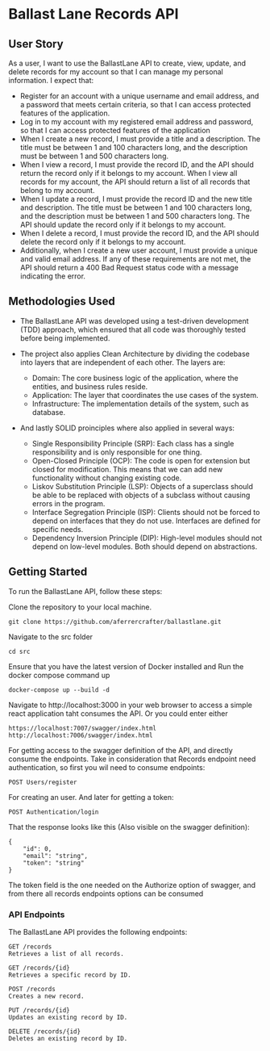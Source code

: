 # Ballast Lane Records API

## User Story
As a user, I want to use the BallastLane API to create, view, update, and delete records for my account so that I can manage my personal information. I expect that:

* Register for an account with a unique username and email address, and a password that meets certain criteria, so that I can access protected features of the application.
* Log in to my account with my registered email address and password, so that I can access protected features of the application
* When I create a new record, I must provide a title and a description. The title must be between 1 and 100 characters long, and the description must be between 1 and 500 characters long.
* When I view a record, I must provide the record ID, and the API should return the record only if it belongs to my account.
When I view all records for my account, the API should return a list of all records that belong to my account.
* When I update a record, I must provide the record ID and the new title and description. The title must be between 1 and 100 characters long, and the description must be between 1 and 500 characters long. The API should update the record only if it belongs to my account.
* When I delete a record, I must provide the record ID, and the API should delete the record only if it belongs to my account.
* Additionally, when I create a new user account, I must provide a unique  and valid email address. If any of these requirements are not met, the API should return a 400 Bad Request status code with a message indicating the error.

## Methodologies Used
* The BallastLane  API was developed using a test-driven development (TDD) approach, which ensured that all code was thoroughly tested before being implemented. 
* The project also applies Clean Architecture by dividing the codebase into layers that are independent of each other. The layers are:

    * Domain: The core business logic of the application, where the entities, and business rules reside.
    * Application: The layer that coordinates the use cases of the system.
    * Infrastructure: The implementation details of the system, such as database.
* And lastly SOLID proinciples where also applied in several ways:
    * Single Responsibility Principle (SRP): Each class has a single responsibility and is only responsible for one thing.
    * Open-Closed Principle (OCP): The code is open for extension but closed for modification. This means that we can add new functionality without changing existing code.
    * Liskov Substitution Principle (LSP): Objects of a superclass should be able to be replaced with objects of a subclass without causing errors in the program.
    * Interface Segregation Principle (ISP): Clients should not be forced to depend on interfaces that they do not use. Interfaces are defined for specific needs.
    * Dependency Inversion Principle (DIP): High-level modules should not depend on low-level modules. Both should depend on abstractions.

## Getting Started
To run the BallastLane  API, follow these steps:

Clone the repository to your local machine.
   
    git clone https://github.com/aferrercrafter/ballastlane.git
   
Navigate to the src folder

    cd src
   
Ensure that you have the latest version of Docker installed and Run the docker compose command up  

    docker-compose up --build -d

Navigate to http://localhost:3000 in your web browser to access a simple react application taht consumes the API.
Or you could enter either
    
    https://localhost:7007/swagger/index.html
    http://localhost:7006/swagger/index.html

For getting access to the swagger definition of the API, and directly consume the endpoints. Take in consideration that Records endpoint need authentication, so first you wil need to consume endpoints:

    POST Users/register

For creating an user. And later for getting a token:

    POST Authentication/login

That the response looks like this (Also visible on the swagger definition):

    {
        "id": 0,
        "email": "string",
        "token": "string"
    }

The token field is the one needed on the Authorize option of swagger, and from there all records endpoints options can be consumed 


### API Endpoints 

The BallastLane  API provides the following endpoints:

    
    GET /records
    Retrieves a list of all records.

    GET /records/{id}
    Retrieves a specific record by ID.

    POST /records
    Creates a new record.

    PUT /records/{id}
    Updates an existing record by ID.

    DELETE /records/{id}
    Deletes an existing record by ID.

